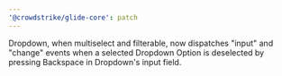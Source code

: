 ```yaml
---
'@crowdstrike/glide-core': patch
---
```


Dropdown, when multiselect and filterable, now dispatches "input" and "change" events when a selected Dropdown Option is deselected by pressing Backspace in Dropdown's input field.

